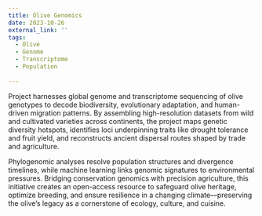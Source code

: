 ```yaml
---
title: Olive Genomics
date: 2023-10-26
external_link: ''
tags:
  - Olive
  - Genome
  - Transcriptome
  - Population
  
---
```


Project harnesses global genome and transcriptome sequencing of olive genotypes to decode biodiversity, evolutionary adaptation, and human-driven migration patterns. By assembling high-resolution datasets from wild and cultivated varieties across continents, the project maps genetic diversity hotspots, identifies loci underpinning traits like drought tolerance and fruit yield, and reconstructs ancient dispersal routes shaped by trade and agriculture. 
<!--more-->
Phylogenomic analyses resolve population structures and divergence timelines, while machine learning links genomic signatures to environmental pressures. Bridging conservation genomics with precision agriculture, this initiative creates an open-access resource to safeguard olive heritage, optimize breeding, and ensure resilience in a changing climate—preserving the olive’s legacy as a cornerstone of ecology, culture, and cuisine.
